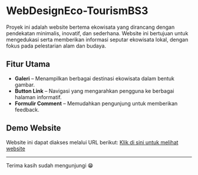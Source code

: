 # WebDesignEco-TourismBS3

Proyek ini adalah website bertema ekowisata yang dirancang dengan pendekatan minimalis, inovatif, dan sederhana. Website ini bertujuan untuk mengedukasi serta memberikan informasi seputar ekowisata lokal, dengan fokus pada pelestarian alam dan budaya.

## Fitur Utama
- **Galeri** – Menampilkan berbagai destinasi ekowisata dalam bentuk gambar.
- **Button Link** – Navigasi yang mengarahkan pengguna ke berbagai halaman informatif.
- **Formulir Comment** – Memudahkan pengunjung untuk  memberikan feedback.

## Demo Website
Website ini dapat diakses melalui URL berikut:
[Klik di sini untuk melihat website](https://kamalgrow.github.io/WebDesignEco-TourismBS3/)

---

Terima kasih sudah mengunjungi 😁

